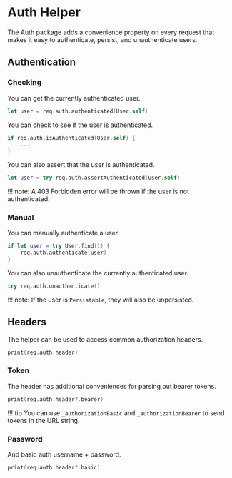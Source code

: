 # Auth Helper

The Auth package adds a convenience property on every request that makes it 
easy to authenticate, persist, and unauthenticate users.


## Authentication

### Checking

You can get the currently authenticated user.

```swift
let user = req.auth.authenticated(User.self)
```

You can check to see if the user is authenticated.

```swift
if req.auth.isAuthenticated(User.self) {
    ...	
}
```

You can also assert that the user is authenticated.

```swift
let user = try req.auth.assertAuthenticated(User.self)

```

!!! note:
	A 403 Forbidden error will be thrown if the user is not authenticated.

### Manual

You can manually authenticate a user.

```swift
if let user = try User.find(1) {
	req.auth.authenticate(user)	
}
```

You can also unauthenticate the currently authenticated user.


```swift
try req.auth.unauthenticate()
```

!!! note:
	If the user is `Persistable`, they will also be unpersisted.


## Headers

The helper can be used to access common authorization headers.

```swift
print(req.auth.header)
```

### Token

The header has additional conveniences for parsing out bearer tokens.

```swift
print(req.auth.header?.bearer)
```

!!! tip
	You can use `_authorizationBasic` and `_authorizationBearer` to send tokens in the URL string.

### Password

And basic auth username + password.

```swift
print(req.auth.header?.basic)
```